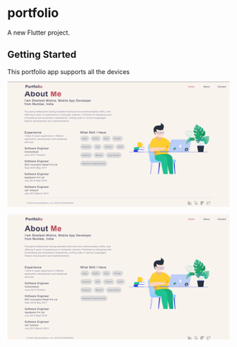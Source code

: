 # portfolio

A new Flutter project.

## Getting Started

This portfolio app supports all the devices


![porfolio](https://github.com/ishaileshmishra/portfolio-app/blob/master/assets/images/portfolioimg.png?raw=true)


![porfolio](https://github.com/ishaileshmishra/portfolio-app/blob/master/assets/images/screenshot%20.png?raw=true)

